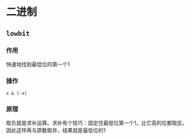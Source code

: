 # 二进制

## `lowbit`

### 作用

快速地找到最低位的第一个1

### 操作

`x & (-x)`

### 原理

取负就是求补运算。求补有个技巧：固定住最低位第一个1，比它高的位都取反。因此这样再与原数取并，结果就是最低位的1